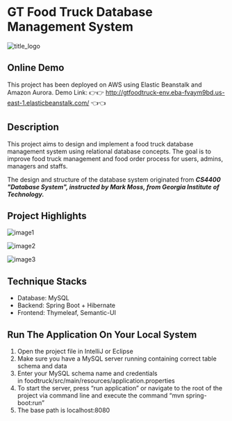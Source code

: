 # GT Food Truck Database Management System

![title_logo](https://github.com/XinzeWang/GT-Food-Truck/raw/master/readme-resource/logo.png)

## Online Demo
This project has been deployed on AWS using Elastic Beanstalk and Amazon Aurora. 
Demo Link: 👉👉 http://gtfoodtruck-env.eba-fvaym9bd.us-east-1.elasticbeanstalk.com/ 👈👈

## Description
This project aims to design and implement a food truck database management system using relational database concepts. The goal is to improve food truck management and food order process for users, admins, managers and staffs. 

The design and structure of the database system originated from ***CS4400 "Database System", instructed by Mark Moss, from Georgia Institute of Technology.*** 

## Project Highlights
 ![image1](https://github.com/XinzeWang/GT-Food-Truck/raw/master/readme-resource/screen1.png)
 
 ![image2](https://github.com/XinzeWang/GT-Food-Truck/raw/master/readme-resource/screen2.png)
 
 ![image3](https://github.com/XinzeWang/GT-Food-Truck/raw/master/readme-resource/screen3.png)

## Technique Stacks
* Database: MySQL
* Backend: Spring Boot + Hibernate
* Frontend: Thymeleaf, Semantic-UI

## Run The Application On Your Local System
1.	Open the project file in IntelliJ or Eclipse
2.	Make sure you have a MySQL server running containing correct table schema and data 
3.	Enter your MySQL schema name and credentials in foodtruck/src/main/resources/application.properties
4.	To start the server, press “run application” or navigate to the root of the project via command line and execute the command “mvn spring-boot:run”
5.  The base path is localhost:8080
